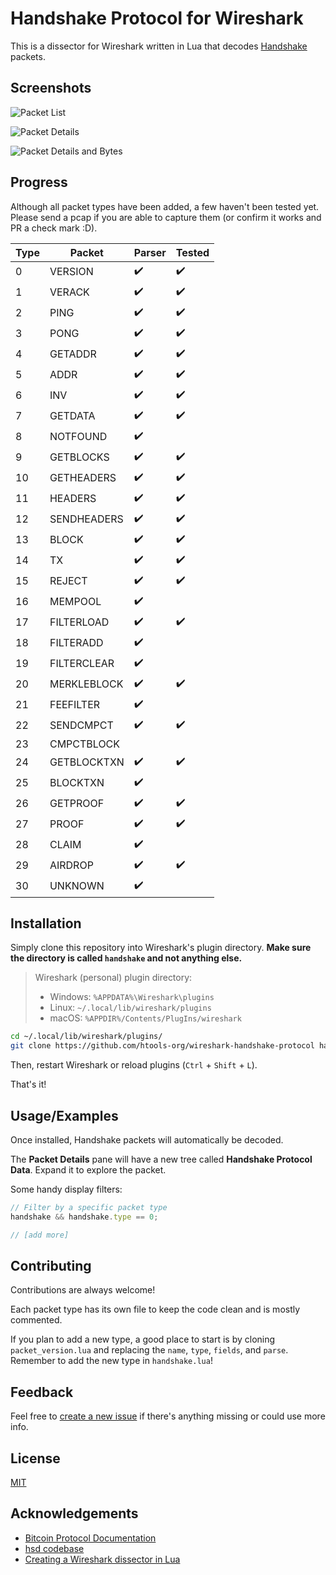 # Handshake Protocol for Wireshark

This is a dissector for Wireshark written in Lua that decodes [Handshake](https://handshake.org) packets.

## Screenshots

![Packet List](https://user-images.githubusercontent.com/5113343/142235940-93d55aef-cf0d-454a-ba4d-19f74fb2471c.png)

![Packet Details](https://user-images.githubusercontent.com/5113343/142236115-7f4bc665-a2e2-4824-872c-29f0b3eadd43.png)

![Packet Details and Bytes](https://user-images.githubusercontent.com/5113343/142236304-db1889ba-449e-48b9-b562-7c65992da8cd.png)

## Progress

Although all packet types have been added, a few haven't been tested yet. Please send a pcap if you are able to capture them (or confirm it works and PR a check mark :D).

| Type | Packet      | Parser | Tested |
| ---- | ----------- | ------ | ------ |
| 0    | VERSION     | ✔️     | ✔️     |
| 1    | VERACK      | ✔️     | ✔️     |
| 2    | PING        | ✔️     | ✔️     |
| 3    | PONG        | ✔️     | ✔️     |
| 4    | GETADDR     | ✔️     | ✔️     |
| 5    | ADDR        | ✔️     | ✔️     |
| 6    | INV         | ✔️     | ✔️     |
| 7    | GETDATA     | ✔️     | ✔️     |
| 8    | NOTFOUND    | ✔️     |        |
| 9    | GETBLOCKS   | ✔️     | ✔️     |
| 10   | GETHEADERS  | ✔️     | ✔️     |
| 11   | HEADERS     | ✔️     | ✔️     |
| 12   | SENDHEADERS | ✔️     | ✔️     |
| 13   | BLOCK       | ✔️     | ✔️     |
| 14   | TX          | ✔️     | ✔️     |
| 15   | REJECT      | ✔️     | ✔️     |
| 16   | MEMPOOL     | ✔️     |        |
| 17   | FILTERLOAD  | ✔️     | ✔️     |
| 18   | FILTERADD   | ✔️     |        |
| 19   | FILTERCLEAR | ✔️     |        |
| 20   | MERKLEBLOCK | ✔️     | ✔️     |
| 21   | FEEFILTER   | ✔️     |        |
| 22   | SENDCMPCT   | ✔️     | ✔️     |
| 23   | CMPCTBLOCK  |        |        |
| 24   | GETBLOCKTXN | ✔️     | ✔️     |
| 25   | BLOCKTXN    | ✔️     |        |
| 26   | GETPROOF    | ✔️     | ✔️     |
| 27   | PROOF       | ✔️     | ✔️     |
| 28   | CLAIM       | ✔️     |        |
| 29   | AIRDROP     | ✔️     | ✔️     |
| 30   | UNKNOWN     | ✔️     |        |

## Installation

Simply clone this repository into Wireshark's plugin directory.
**Make sure the directory is called `handshake` and not anything else.**

> Wireshark (personal) plugin directory:
>
> - Windows: `%APPDATA%\Wireshark\plugins`
> - Linux: `~/.local/lib/wireshark/plugins`
> - macOS: `%APPDIR%/Contents/PlugIns/wireshark`

```bash
cd ~/.local/lib/wireshark/plugins/
git clone https://github.com/htools-org/wireshark-handshake-protocol handshake
```

Then, restart Wireshark or reload plugins (`Ctrl` + `Shift` + `L`).

That's it!

## Usage/Examples

Once installed, Handshake packets will automatically be decoded.

The **Packet Details** pane will have a new tree called **Handshake Protocol Data**. Expand it to explore the packet.

Some handy display filters:

```javascript
// Filter by a specific packet type
handshake && handshake.type == 0;

// [add more]
```

## Contributing

Contributions are always welcome!

Each packet type has its own file to keep the code clean and is mostly commented.

If you plan to add a new type, a good place to start is by cloning `packet_version.lua` and replacing the `name`, `type`, `fields`, and `parse`.
Remember to add the new type in `handshake.lua`!

## Feedback

Feel free to [create a new issue](https://github.com/htools-org/wireshark-handshake-protocol/issues/new) if there's anything missing or could use more info.

## License

[MIT](https://choosealicense.com/licenses/mit/)

## Acknowledgements

- [Bitcoin Protocol Documentation](https://en.bitcoin.it/wiki/Protocol_documentation)
- [hsd codebase](https://github.com/handshake-org/hsd/blob/2d1cbe9c17b0ad4e8858c06a8f85625dbee35ba9/lib/net/packets.js)
- [Creating a Wireshark dissector in Lua](https://mika-s.github.io/wireshark/lua/dissector/2017/11/04/creating-a-wireshark-dissector-in-lua-1.html)
